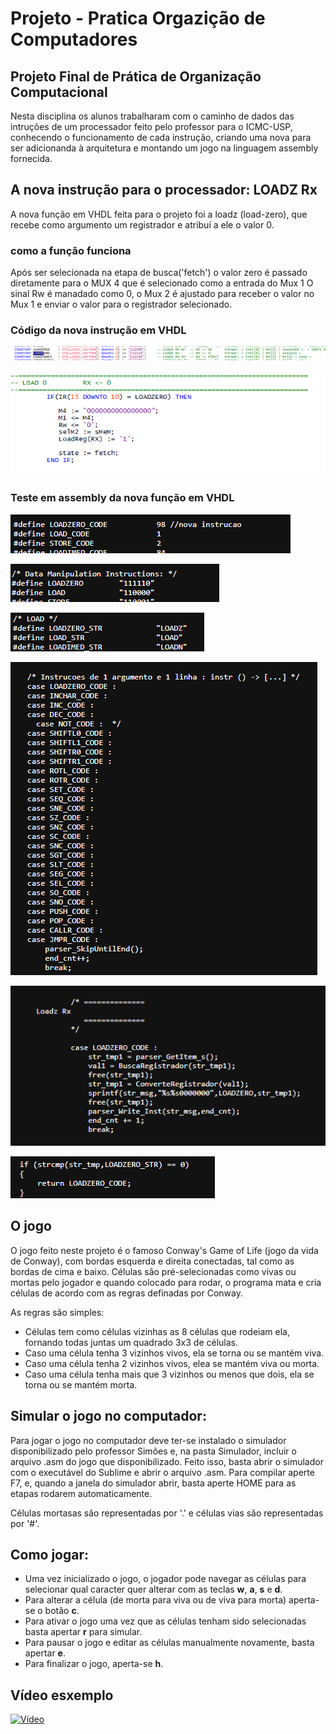 # Projeto - Pratica Orgazição de Computadores
## Projeto Final de Prática de Organização Computacional

Nesta disciplina os alunos trabalharam com o caminho de dados das intruções de um processador feito pelo professor para o ICMC-USP, conhecendo o funcionamento de cada instrução, criando uma nova para ser adicionanda à arquitetura e montando um jogo na linguagem assembly fornecida.

## A nova instrução para o processador:	LOADZ Rx

A nova função em VHDL feita para o projeto foi a loadz (load-zero), que recebe como argumento um registrador e atribuí a ele o valor 0.

### como a função funciona

Após ser selecionada na etapa de busca('fetch') o valor zero é passado diretamente para o MUX 4 que é selecionado como a entrada do Mux 1
O sinal Rw é manadado como 0, o Mux 2 é ajustado para receber o valor no Mux 1 e enviar o valor para o registrador selecionado.

### Código da nova instrução em VHDL
![alt text](https://github.com/884kaito/Projeto-PratOrgComp/blob/main/Imagens/quartus1.png)

![alt text](https://github.com/884kaito/Projeto-PratOrgComp/blob/main/Imagens/quartus2.png)

### Teste em assembly da nova função em VHDL

![alt text](https://github.com/884kaito/Projeto-PratOrgComp/blob/main/Imagens/def1.png)

![alt text](https://github.com/884kaito/Projeto-PratOrgComp/blob/main/Imagens/def2.png)

![alt text](https://github.com/884kaito/Projeto-PratOrgComp/blob/main/Imagens/def3.png)

![alt text](https://github.com/884kaito/Projeto-PratOrgComp/blob/main/Imagens/montador1.png)

![alt text](https://github.com/884kaito/Projeto-PratOrgComp/blob/main/Imagens/montador2.png)

![alt text](https://github.com/884kaito/Projeto-PratOrgComp/blob/main/Imagens/montador3.png)


## O jogo

O jogo feito neste projeto é o famoso Conway's Game of Life (jogo da vida de Conway), com bordas esquerda e direita conectadas, tal como as bordas de cima e baixo. Células são pré-selecionadas como vivas ou mortas pelo jogador e quando colocado para rodar, o programa mata e cria células de acordo com as regras definadas por Conway.

As regras são simples:
- Células tem como células vizinhas as 8 células que rodeiam ela, fornando todas juntas um quadrado 3x3 de células.
- Caso uma célula tenha 3 vizinhos vivos, ela se torna ou se mantém viva.
- Caso uma célula tenha 2 vizinhos vivos, elea se mantém viva ou morta.
- Caso uma célula tenha mais que 3 vizinhos ou menos que dois, ela se torna ou se mantém morta.


## Simular o jogo no computador:

Para jogar o jogo no computador deve ter-se instalado o simulador disponibilizado pelo professor Simões e, na pasta Simulador, incluir o arquivo .asm do jogo que disponibilizado. Feito isso, basta abrir o simulador com o executável do Sublime e abrir o arquivo .asm. Para compilar aperte F7, e, quando a janela do simulador abrir, basta aperte HOME para as etapas rodarem automaticamente.

Células mortasas são representadas por '.' e células vias são representadas por '#'.

## Como jogar:

- Uma vez inicializado o jogo, o jogador pode navegar as células para selecionar qual caracter quer alterar com as teclas **w**, **a**, **s** e **d**.
- Para alterar a célula (de morta para viva ou de viva para morta) aperta-se o botão **c**.
- Para ativar o jogo uma vez que as células tenham sido selecionadas basta apertar **r** para simular.
- Para pausar o jogo e editar as células manualmente novamente, basta apertar **e**.
- Para finalizar o jogo, aperta-se **h**.

## Vídeo esxemplo
[![Vídeo](https://i.imgur.com/vlCWWpp.png)](https://www.youtube.com/watch?v=HQm4HNBNiy4)
